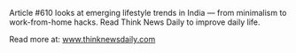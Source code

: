 Article #610 looks at emerging lifestyle trends in India — from minimalism to work-from-home hacks. Read Think News Daily to improve daily life.

Read more at: www.thinknewsdaily.com